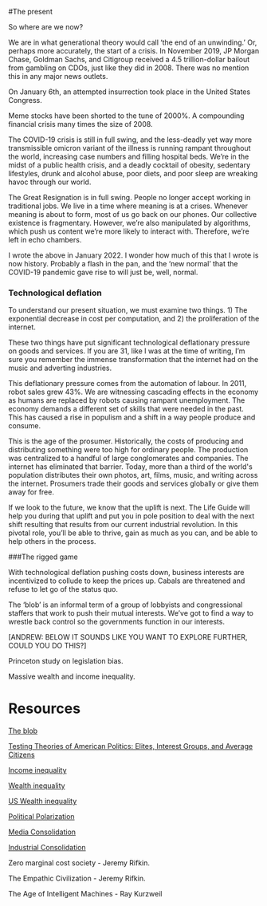 ﻿#The present


So where are we now?

We are in what generational theory would call ‘the end of an unwinding.’ Or, perhaps more accurately, the start of a crisis. In November 2019, JP Morgan Chase, Goldman Sachs, and Citigroup received a 4.5 trillion-dollar bailout from gambling on CDOs, just like they did in 2008. There was no mention this in any major news outlets.

On January 6th, an attempted insurrection took place in the United States Congress.

Meme stocks have been shorted to the tune of 2000%. A compounding financial crisis many times the size of 2008.

The COVID-19 crisis is still in full swing, and the less-deadly yet way more transmissible omicron variant of the illness is running rampant throughout the world, increasing case numbers and filling hospital beds. We’re in the midst of a public health crisis, and a deadly cocktail of obesity, sedentary lifestyles, drunk and alcohol abuse, poor diets, and poor sleep are wreaking havoc through our world. 

The Great Resignation is in full swing. People no longer accept working in traditional jobs. We live in a time where meaning is at a crises. Whenever meaning is about to form, most of us go back on our phones. Our collective existence is fragmentary. However, we’re also manipulated by algorithms, which push us content we’re more likely to interact with. Therefore, we’re left in echo chambers.

I wrote the above in January 2022. I wonder how much of this that I wrote is now history. Probably a flash in the pan, and the ‘new normal’ that the COVID-19 pandemic gave rise to will just be, well, normal. 

### Technological deflation

To understand our present situation, we must examine two things. 1) The exponential decrease in cost per computation, and 2) the proliferation of the internet.

These two things have put significant technological deflationary pressure on goods and services. If you are 31, like I was at the time of writing, I’m sure you remember the immense transformation that the internet had on the music and adverting industries.

This deflationary pressure comes from the automation of labour. In 2011, robot sales grew 43%. We are witnessing cascading effects in the economy as humans are replaced by robots causing rampant unemployment. The economy demands a different set of skills that were needed in the past. This has caused a rise in populism and a shift in a way people produce and consume.

This is the age of the prosumer. Historically, the costs of producing and distributing something were too high for ordinary people. The production was centralized to a handful of large conglomerates and companies. The internet has eliminated that barrier. Today, more than a third of the world's population distributes their own photos, art, films, music,
and writing across the internet. Prosumers trade their goods and services globally or give them away for free.

If we look to the future, we know that the uplift is next. The Life Guide will help you during that uplift and put you in pole position to deal with the next shift resulting that results from our current industrial revolution. In this pivotal role, you’ll be able to thrive, gain as much as you can, and be able to help others in the process. 

###The rigged game

With technological deflation pushing costs down, business interests are incentivized to collude to keep the prices up. Cabals are threatened and refuse to let go of the status quo.

The ‘blob’ is an informal term of a group of lobbyists and congressional staffers that work to push their mutual interests. We’ve got to find a way to wrestle back control so the governments function in our interests. 

[ANDREW: BELOW IT SOUNDS LIKE YOU WANT TO EXPLORE FURTHER, COULD YOU DO THIS?]

Princeton study on legislation bias.

Massive wealth and income inequality.





# Resources

[The blob](https://www.businessinsider.com/the-secret-banking-blob-on-capitol-hill-that-destroys-the-possibility-of-financial-reform-2010-2)

[Testing Theories of American Politics: Elites, Interest Groups, and Average Citizens](https://www.cambridge.org/core/journals/perspectives-on-politics/article/testing-theories-of-american-politics-elites-interest-groups-and-average-citizens/62327F513959D0A304D4893B382B992B)

[Income inequality](https://ourworldindata.org/income-inequality)

[Wealth inequality](https://inequality.org/facts/wealth-inequality/)

[US Wealth inequality](https://equitablegrowth.org/eight-graphs-that-tell-the-story-of-u-s-economic-inequality/)

[Political Polarization](https://www.pewresearch.org/politics/2014/06/12/political-polarization-in-the-american-public/)

[Media Consolidation](https://visual.ly/community/Infographics/entertainment/media-consolidation-illusion-choice)

[Industrial Consolidation](https://www.capitalgroup.com/advisor/insights/articles/global-consolidation-5-charts.html)



Zero marginal cost society - Jeremy Rifkin.

The Empathic Civilization - Jeremy Rifkin.

The Age of Intelligent Machines - Ray Kurzweil

